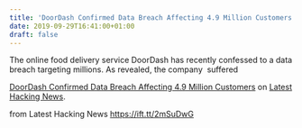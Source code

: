 ```yaml
---
title: 'DoorDash Confirmed Data Breach Affecting 4.9 Million Customers'
date: 2019-09-29T16:41:00+01:00
draft: false
---
```


The online food delivery service DoorDash has recently confessed to a data breach targeting millions. As revealed, the company  suffered

[DoorDash Confirmed Data Breach Affecting 4.9 Million Customers](https://latesthackingnews.com/2019/09/29/doordash-confirmed-data-breach-affecting-4-9-million-customers/) on [Latest Hacking News](https://latesthackingnews.com).

  
  
from Latest Hacking News https://ift.tt/2mSuDwG
